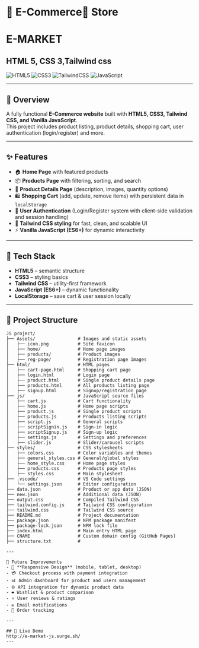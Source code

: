 # 🛒 E-Commerce ٍStore
# E-MARKET
## HTML 5, CSS 3,Tailwind css


![HTML5](https://img.shields.io/badge/HTML5-orange?logo=html5&logoColor=white)
![CSS3](https://img.shields.io/badge/CSS3-blue?logo=css3&logoColor=white)
![TailwindCSS](https://img.shields.io/badge/TailwindCSS-38B2AC?logo=tailwind-css&logoColor=white)
![JavaScript](https://img.shields.io/badge/JavaScript-yellow?logo=javascript&logoColor=black)

---

## 📌 Overview
A fully functional **E-Commerce website** built with **HTML5, CSS3, Tailwind CSS, and Vanilla JavaScript**.  
This project includes product listing, product details, shopping cart, user authentication (login/register) and more.

---

## ✨ Features
- 🏠 **Home Page** with featured products  
- 📦 **Products Page** with filtering, sorting, and search  
- 🔎 **Product Details Page** (description, images, quantity options)  
- 🛍️ **Shopping Cart** (add, update, remove items) with persistent data in `localStorage`  
- 🔐 **User Authentication** (Login/Register system with client-side validation and session handling)  
- 🎨 **Tailwind CSS styling** for fast, clean, and scalable UI  
- ⚡ **Vanilla JavaScript (ES6+)** for dynamic interactivity

---

## 🧰 Tech Stack
- **HTML5** – semantic structure  
- **CSS3** – styling basics  
- **Tailwind CSS** – utility-first framework  
- **JavaScript (ES6+)** – dynamic functionality  
- **LocalStorage** – save cart & user session locally

---

## 📁 Project Structure

```
JS project/
├── Assets/                # Images and static assets
│   ├── icon.png           # Site favicon
│   ├── home/              # Home page images
│   ├── products/          # Product images
│   ├── reg-page/          # Registration page images
├── html/                  # HTML pages
│   ├── cart-page.html     # Shopping cart page
│   ├── login.html         # Login page
│   ├── product.html       # Single product details page
│   ├── products.html      # All products listing page
│   ├── signup.html        # Signup/registration page
├── js/                    # JavaScript source files
│   ├── cart.js            # Cart functionality
│   ├── home.js            # Home page scripts
│   ├── product.js         # Single product scripts
│   ├── products.js        # Products listing scripts
│   ├── script.js          # General scripts
│   ├── scriptSignin.js    # Sign-in logic
│   ├── scriptSignup.js    # Sign-up logic
│   ├── settings.js        # Settings and preferences
│   ├── slider.js          # Slider/carousel scripts
├── styles/                # CSS stylesheets
│   ├── colors.css         # Color variables and themes
│   ├── general_styles.css # General/global styles
│   ├── home_style.css     # Home page styles
│   ├── products.css       # Products page styles
│   ├── styles.css         # Main stylesheet
├── .vscode/               # VS Code settings
│   └── settings.json      # Editor configuration
├── data.json              # Product or app data (JSON)
├── new.json               # Additional data (JSON)
├── output.css             # Compiled Tailwind CSS
├── tailwind.config.js     # Tailwind CSS configuration
├── tailwind.css           # Tailwind CSS source
├── README.md              # Project documentation
├── package.json           # NPM package manifest
├── package-lock.json      # NPM lock file
├── index.html             # Main entry HTML page
├── CNAME                  # Custom domain config (GitHub Pages)
├── structure.txt          #

---

🔮 Future Improvements
- 📱 **Responsive Design** (mobile, tablet, desktop)  
- 💳 Checkout process with payment integration
- 📊 Admin dashboard for product and users management
- 🌐 API integration for dynamic product data
- ❤️ Wishlist & product comparison  
- ⭐ User reviews & ratings  
- ✉️ Email notifications  
- 🚚 Order tracking  

---

## 🚀 Live Demo
http://e-market-js.surge.sh/
---
